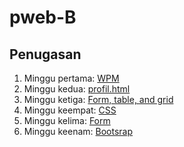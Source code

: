 # pweb-B

## Penugasan
1. Minggu pertama: [WPM](pertemuan1/Pertemuan1_WPM.md)
2. Minggu kedua: [profil.html](pertemuan2/profil.md)
3. Minggu ketiga: [Form, table, and grid](pertemuan3/README.md)
4. Minggu keempat: [CSS](pertemuan4/README.md)
5. Minggu kelima: [Form](pertemuan5/README.md)
6. Minggu keenam: [Bootsrap](pertemuan6/readme.md)

